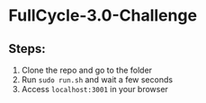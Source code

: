 # FullCycle-3.0-Challenge

## Steps:
1) Clone the repo and go to the folder
2) Run `sudo run.sh` and wait a few seconds
3) Access `localhost:3001` in your browser
